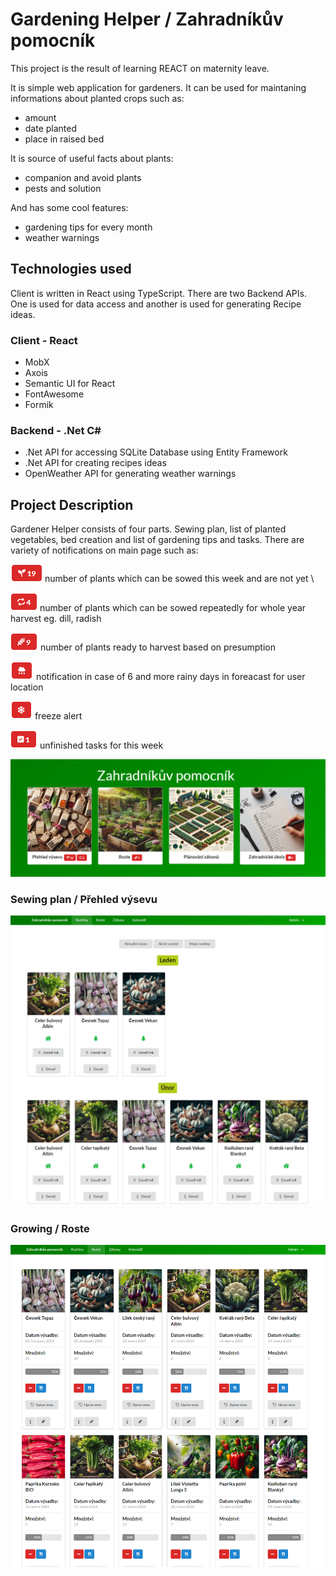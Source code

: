 # Gardening Helper / Zahradníkův pomocník
This project is the result of learning REACT on maternity leave. 

It is simple web application for gardeners. It can be used for maintaning informations about planted crops such as:
- amount
- date planted
- place in raised bed 
 
It is source of useful facts about plants:
- companion and avoid plants
- pests and solution 

And has some cool features:
- gardening tips for every month
- weather warnings

## Technologies used
Client is written in React using TypeScript. There are two Backend APIs. One is used for data access and another is used for generating Recipe ideas.
### Client - React
- MobX
- Axois
- Semantic UI for React
- FontAwesome
- Formik

### Backend - .Net C#
- .Net API for accessing SQLite Database using Entity Framework
- .Net API for creating recipes ideas
- OpenWeather API for generating weather warnings

## Project Description
Gardener Helper consists of four parts. Sewing plan, list of planted vegetables, bed creation and list of gardening tips and tasks. There are variety of notifications on main page such as:

![Missing Plants](/docs/missing.png) number of plants which can be sowed this week and are not yet \

![Repeated Planting](/docs/repeated.png) number of plants which can be sowed repeatedly for whole year harvest eg. dill, radish 

![Harvest](/docs/harvest.png) number of plants ready to harvest based on presumption 


![Rainy](/docs/rainy.png) notification in case of 6 and more rainy days in foreacast for user location

![Freeze](/docs/freeze.png) freeze alert

![To Do](/docs/todo.png) unfinished tasks for this week 

![Home Page](/docs/home.png)

### Sewing plan / Přehled výsevu

![Home Page](/docs/sewing_plan.png)

### Growing / Roste
![Home Page](/docs/records.png)